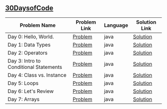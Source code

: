 ## [30DaysofCode](https://www.hackerrank.com/domains/tutorials/30-days-of-code)

|Problem Name|Problem Link|Language|Solution Link|
---|---|---|---
|Day 0: Hello, World.|[Problem](https://www.hackerrank.com/challenges/30-hello-world/problem)|java|[Solution](./Day0:Hello,World..java)|
|Day 1: Data Types|[Problem](https://www.hackerrank.com/challenges/30-data-types/problem)|java|[Solution](./Day1:DataTypes.java)|
|Day 2: Operators|[Problem](https://www.hackerrank.com/challenges/30-operators/problem)|java|[Solution](./Day2:Operators.java)|
|Day 3: Intro to Conditional Statements|[Problem](https://www.hackerrank.com/challenges/30-conditional-statements/problem)|java|[Solution](./Day3:IntrotoConditionalStatements.java)|
|Day 4: Class vs. Instance|[Problem](https://www.hackerrank.com/challenges/30-class-vs-instance/problem)|java|[Solution](./Day4:Classvs.Instance.java)|
|Day 5: Loops|[Problem](https://www.hackerrank.com/challenges/30-loops/problem)|java|[Solution](./Day5:Loops.java)|
|Day 6: Let's Review|[Problem](https://www.hackerrank.com/challenges/30-review-loop/problem)|java|[Solution](./Day6:Let'sReview.java)|
|Day 7: Arrays|[Problem](https://www.hackerrank.com/challenges/30-arrays/problem)|java|[Solution](./Day7:Arrays.java)|